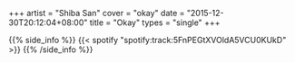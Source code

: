 +++
artist = "Shiba San"
cover = "okay"
date = "2015-12-30T20:12:04+08:00"
title = "Okay"
types = "single"
+++

{{% side_info %}}
{{< spotify "spotify:track:5FnPEGtXVOldA5VCU0KUkD" >}}
{{% /side_info %}}